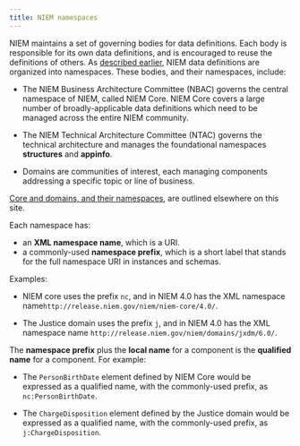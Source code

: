 ```yaml
---
title: NIEM namespaces
---
```


NIEM maintains a set of governing bodies for data definitions. Each body is
responsible for its own data definitions, and is encouraged to reuse the
definitions of others. As [described earlier](../reuse), NIEM data definitions
are organized into namespaces. These bodies, and their namespaces, include:

* The NIEM Business Architecture Committee (NBAC) governs the central
  namespace of NIEM, called NIEM Core. NIEM Core covers a large number of
  broadly-applicable data definitions which need to be managed across the entire
  NIEM community.

* The NIEM Technical Architecture Committee (NTAC) governs the technical
  architecture and manages the foundational namespaces **structures** and
  **appinfo**.

* Domains are communities of interest, each managing components addressing a
  specific topic or line of business. 
  
[Core and domains, and their namespaces](../../../../reference/content/), are outlined
elsewhere on this site.

Each namespace has:

* an **XML namespace name**, which is a URI.
* a commonly-used **namespace prefix**, which is a short label that stands for the full
  namespace URI in instances and schemas.

Examples:

* NIEM core uses the prefix `nc`, and in NIEM 4.0 has the XML namespace name`http://release.niem.gov/niem/niem-core/4.0/`.

* The Justice domain uses the prefix `j`, and in NIEM 4.0 has the XML namespace name
  `http://release.niem.gov/niem/domains/jxdm/6.0/`.

The **namespace prefix** plus the **local name** for a component is the **qualified name** for
a component. For example:

* The `PersonBirthDate` element defined by NIEM Core would be expressed as a
  qualified name, with the commonly-used prefix, as `nc:PersonBirthDate`.

* The `ChargeDisposition` element defined by the Justice domain would be
  expressed as a qualified name, with the commonly-used prefix, as
  `j:ChargeDisposition`.






